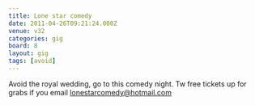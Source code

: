 ```yaml
---
title: Lone star comedy
date: 2011-04-26T09:21:24.000Z
venue: v32
categories: gig
board: 8
layout: gig
tags: [avoid]
---
```

Avoid the royal wedding, go to this comedy night. Tw free tickets up for grabs if you email lonestarcomedy@hotmail.com